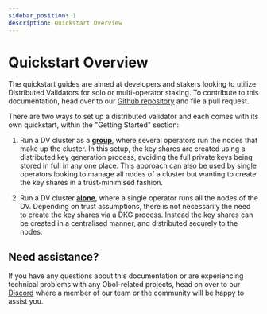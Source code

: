 ```yaml
---
sidebar_position: 1
description: Quickstart Overview
---
```


# Quickstart Overview

The quickstart guides are aimed at developers and stakers looking to utilize Distributed Validators for solo or multi-operator staking. To contribute to this documentation, head over to our [Github repository](https://github.com/ObolNetwork/obol-docs) and file a pull request.

There are two ways to set up a distributed validator and each comes with its own quickstart, within the "Getting Started" section:

1. Run a DV cluster as a [**group**](./quickstart_group.md), where several operators run the nodes that make up the cluster. In this setup, the key shares are created using a distributed key generation process, avoiding the full private keys being stored in full in any one place.
This approach can also be used by single operators looking to manage all nodes of a cluster but wanting to create the key shares in a trust-minimised fashion.

2. Run a DV cluster [**alone**](./quickstart_alone.md), where a single operator runs all the nodes of the DV. Depending on trust assumptions, there is not necessarily the need to create the key shares via a DKG process. Instead the key shares can be created in a centralised manner, and distributed securely to the nodes.

## Need assistance?

If you have any questions about this documentation or are experiencing technical problems with any Obol-related projects, head on over to our [Discord](https://discord.gg/n6ebKsX46w) where a member of our team or the community will be happy to assist you.
